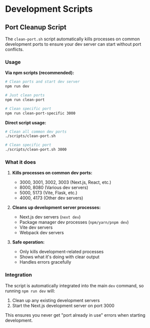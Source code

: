# Development Scripts

## Port Cleanup Script

The `clean-port.sh` script automatically kills processes on common development ports to ensure your dev server can start without port conflicts.

### Usage

**Via npm scripts (recommended):**

```bash
# Clean ports and start dev server
npm run dev

# Just clean ports
npm run clean-port

# Clean specific port
npm run clean-port-specific 3000
```

**Direct script usage:**

```bash
# Clean all common dev ports
./scripts/clean-port.sh

# Clean specific port
./scripts/clean-port.sh 3000
```

### What it does

1. **Kills processes on common dev ports:**
   - 3000, 3001, 3002, 3003 (Next.js, React, etc.)
   - 8000, 8080 (Various dev servers)
   - 5000, 5173 (Vite, Flask, etc.)
   - 4000, 4173 (Other dev servers)

2. **Cleans up development server processes:**
   - Next.js dev servers (`next dev`)
   - Package manager dev processes (`npm/yarn/pnpm dev`)
   - Vite dev servers
   - Webpack dev servers

3. **Safe operation:**
   - Only kills development-related processes
   - Shows what it's doing with clear output
   - Handles errors gracefully

### Integration

The script is automatically integrated into the main `dev` command, so running `npm run dev` will:

1. Clean up any existing development servers
2. Start the Next.js development server on port 3000

This ensures you never get "port already in use" errors when starting development.
